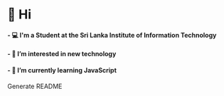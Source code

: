  <h1> 👋 Hi </h1>
 <h4> - 💻 I'm a Student at the Sri Lanka Institute of Information Technology </h4>
 <h4> - 👀 I’m interested in new technology </h4>
 <h4> - 🌱 I’m currently learning JavaScript </h4>
 
<!---
JayathmiH/JayathmiH is a ✨ special ✨ repository because its `README.md` (this file) appears on your GitHub profile.
You can click the Preview link to take a look at your changes.
--->
Generate README

